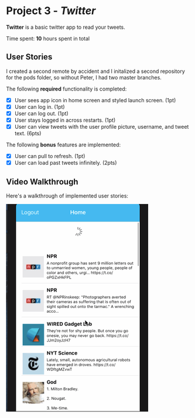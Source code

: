 # Project 3 - *Twitter*

**Twitter** is a basic twitter app to read your tweets.

Time spent: **10** hours spent in total

## User Stories
I created a second remote by accident and I initalized a second repository for the pods folder, so without Peter, I had two master branches.

The following **required** functionality is completed:

- [X] User sees app icon in home screen and styled launch screen. (1pt)
- [X] User can log in. (1pt)
- [X] User can log out. (1pt)
- [X] User stays logged in across restarts. (1pt)
- [X] User can view tweets with the user profile picture, username, and tweet text. (6pts)

The following **bonus** features are implemented:

- [X] User can pull to refresh. (1pt)
- [X] User can load past tweets infinitely. (2pts)

## Video Walkthrough

Here's a walkthrough of implemented user stories:

<img src='https://github.com/jtmlock/Twitter/blob/master02/TwitterWalkthrough.gif' width='' alt='Video Walkthrough' />

